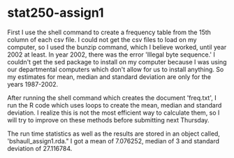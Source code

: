 stat250-assign1
===============
First I use the shell command to create a frequency table from the 15th column of each csv file.  I could not get the csv files to load on my computer, so I used the bunzip command, which I believe worked, until year 2002 at least. In year 2002, there was the error 'Illegal byte sequence.' I couldn't get the sed package to install on my computer because I was using our departmental computers which don't allow for us to install anything.  So my estimates for mean, median and standard deviation are only for the years 1987-2002.  

After running the shell command which creates the document 'freq.txt', I run the R code which uses loops to create the mean, median and standard deviation. I realize this is not the most efficient way to calculate them, so I will try to improve on these methods before submitting next Thursday. 

The run time statistics as well as the results are stored in an object called, 'bshaull_assign1.rda."
I got a mean of 7.076252, median of 3 and standard deviation of 27.116784. 
